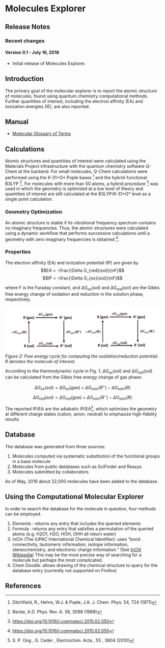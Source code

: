 # Molecules Explorer

## Release Notes
### Recent changes
#### Version 0.1 - July 16, 2016
* Initial release of Molecules Explorer.

## Introduction
The primary goal of the molecular explorer is to report the atomic structure of molecules, found using quantum chemistry computational methods. Further quantities of interest, including the electron affinity (EA) and ionization energies (IE), are also reported.

## Manual
* [Molecular Glossary of Terms](/user-guide/molecular_terms)

## Calculations
Atomic structures and quantities of interest were calculated using the Materials Project infrastructure with the quantum chemistry software Q-Chem at the backend. For small molecules, Q-Chem calculations were performed using the 6-31+G\* Pople bases [^1] and the hybrid-functional B3LYP [^2]. For molecules with more than 50 atoms, a hybrid procedure [^3] was used in which the geometry is optimized at a low level of theory and quantities of interest are still calculated at the B3LYP/6-31+G\* level as a single point calculation.
 
### Geometry Optimization
An atomic structure is stable if its vibrational frequency spectrum contains no imaginary frequencies. Thus, the atomic structures were calculated using a dynamic workflow that performs successive calculations until a geometry with zero imaginary frequencies is obtained [^3]. 



### Properties
The electron affinity (EA) and ionization potential (IP) are given by
$$EA = -\frac{\Delta G_{red}(sol)}{nF}$$
$$IP = -\frac{\Delta G_{ox}(sol)}{nF}$$

where F is the Faraday constant, and $\Delta G_{ox}(sol)$ and $\Delta G_{red}(sol)$ are the Gibbs free energy change of oxidation and reduction in the solution phase, respectively.

![Free energy cycle](img/molecules-explorer/free_energy_cycle.png)
*Figure 2: Free energy cycle for computing the oxidation/reduction potential. R denotes the molecule of interest.*

According to the thermodynamic cycle in Fig. 1, $\Delta G_{ox}(sol)$ and $\Delta G_{red}(sol)$ can be calculated from the Gibbs free energy change of gas phase:

$$\Delta G_{ox}(sol)=\Delta G_{ox}(gas)+\Delta G_{solv}(R^+)-\Delta G_{solv}(R)$$
$$\Delta G_{red}(sol)=\Delta G_{red}(gas)+\Delta G_{solv}(R^-)-\Delta G_{solv}(R)$$

The reported IP/EA are the adiabatic IP/EA[^4], which optimizes the geometry at different charge states (cation, anion, neutral) to emphasize high-fidelity results.


## Database
The database was generated from three sources:

1. Molecules computed via systematic substitution of the functional groups in a base molecule
2. Molecules from public databases such as SciFinder and Reaxys
3. Molecules submitted by collaborators

As of May, 2019 about 22,000 molecules have been added to the database.

## Using the Computational Molecular Explorer
In order to search the database for the molecule in question, four methods can be employed.

1. Elements : returns any entry that includes the queried elements
2. Formula : returns any entry that satisfies a permutation of the queried atoms (e.g.
   H2O1, H2O, HOH, OHH all return water)
3. InChi (The IUPAC International Chemical Identifier): uses “bond connectivity,
   tautomeric information, isotope information, stereochemistry, and electronic charge
   information.” (See [InChI
   Wikipedia](https://en.wikipedia.org/wiki/International_Chemical_Identifier)) This may
   be the most precise way of searching for a molecule but perhaps the most complicated.
4. Chem Doodle: allows drawing of the chemical structure to query for the database entry
   (currently not supported on Firefox)

## References
[^1]: Ditchfield, R., Hehre, W.J. & Pople, J.A. J. Chem. Phys. 54, 724 (1971)
[^2]: Becke, A.D. Phys. Rev. A. 38, 3098 (1988)
[^3]: https://doi.org/10.1016/j.commatsci.2015.02.050
[^4]: S. P. Ong , G. Ceder , Electrochim. Acta , 55 , 3804 (2010)